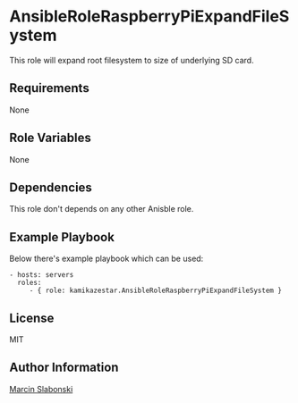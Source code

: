 AnsibleRoleRaspberryPiExpandFileSystem
=========

This role will expand root filesystem to size of underlying SD card.

Requirements
------------

None

Role Variables
--------------

None

Dependencies
------------

This role don't depends on any other Anisble role.

Example Playbook
----------------

Below there's example playbook which can be used:

    - hosts: servers
      roles:
         - { role: kamikazestar.AnsibleRoleRaspberryPiExpandFileSystem }

License
-------

MIT

Author Information
------------------

[Marcin Slabonski](https://github.com/kamikazestar)
